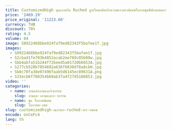 ```yaml
---
title: CustomizedHigh คุณภาพจีบ Ruched ลูกเรือคอข้อเท้าความยาวตรงพิเศษโอกาสชุดชีฟองแขนยาวริบบิ้น FBسات
price: '2469.19'
price_original: '11223.60'
currency: THB
discount: 78%
rating: 4.5
volume: 84
image: S8922468bbe924faf9ed82343f5bafee1f.jpg
images:
  - S8922468bbe924faf9ed82343f5bafee1f.jpg
  - S2cbad1fe703b4852acab2ee769c05b09w.jpg
  - Sbb4abfa51b244f72beed5a01720b6653A.jpg
  - S277cb528b7054692a636f6830d78a8cbH.jpg
  - Sb8c70fa38e07496faab5d6145ec89631A.png
  - S33ecb6f780354b68ab37a4f27d5188853.jpg
video: ''
categories:
  - name: งานแต่งงานและกิจกรรม
    slug: งานแต-งงานและก-จกรรม
  - name: ชุด โอกาสพิเศษ
    slug: โอกาสพ-เศษ
slug: customizedhigh-ณภาพจ-ruched-กเร-อคอข
encode: onCeFc4
lang: th
---
```

  